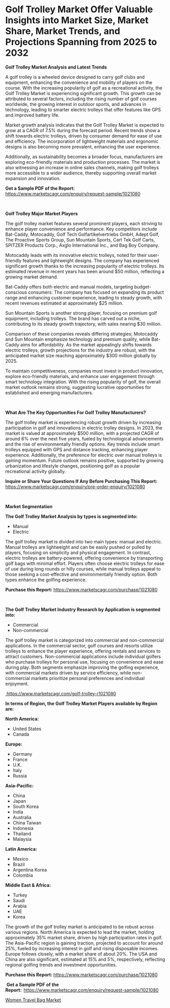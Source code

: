 <p><h1>Golf Trolley Market Offer Valuable Insights into Market Size, Market Share, Market Trends, and Projections Spanning from 2025 to 2032</h1></p><p><strong>Golf Trolley Market Analysis and Latest Trends</strong></p>
<p><p>A golf trolley is a wheeled device designed to carry golf clubs and equipment, enhancing the convenience and mobility of players on the course. With the increasing popularity of golf as a recreational activity, the Golf Trolley Market is experiencing significant growth. This growth can be attributed to several factors, including the rising number of golf courses worldwide, the growing interest in outdoor sports, and advances in technology, leading to smarter electric trolleys that offer features like GPS and improved battery life.</p><p>Market growth analysis indicates that the Golf Trolley Market is expected to grow at a CAGR of 7.5% during the forecast period. Recent trends show a shift towards electric trolleys, driven by consumer demand for ease of use and efficiency. The incorporation of lightweight materials and ergonomic designs is also becoming more prevalent, enhancing the user experience.</p><p>Additionally, as sustainability becomes a broader focus, manufacturers are exploring eco-friendly materials and production processes. The market is also witnessing an increase in online sales channels, making golf trolleys more accessible to a wider audience, thereby supporting overall market expansion and innovation.</p></p>
<p><strong>Get a Sample PDF of the Report:&nbsp;</strong> <a href="https://www.marketscagr.com/enquiry/request-sample/1021080?utm_campaign=3454&utm_medium=2&utm_source=Github&utm_content=ia&utm_term=04042025&utm_id=golf-trolley">https://www.marketscagr.com/enquiry/request-sample/1021080</a></p>
<p>&nbsp;</p>
<p><strong>Golf Trolley Major Market Players</strong></p>
<p><p>The golf trolley market features several prominent players, each striving to enhance player convenience and performance. Key competitors include Bat-Caddy, Motocaddy, Golf Tech Golfartikelvertriebs GmbH, Adept Golf, The Proactive Sports Group, Sun Mountain Sports, Cart Tek Golf Carts, SPITZER Products Corp., Axglo International Inc., and Bag Boy Company. </p><p>Motocaddy leads with its innovative electric trolleys, noted for their user-friendly features and lightweight designs. The company has experienced significant growth thanks to the increasing popularity of electric trolleys. Its estimated revenue in recent years has been around $50 million, reflecting a growing market demand.</p><p>Bat-Caddy offers both electric and manual models, targeting budget-conscious consumers. The company has focused on expanding its product range and enhancing customer experience, leading to steady growth, with recent revenues estimated at approximately $25 million.</p><p>Sun Mountain Sports is another strong player, focusing on premium golf equipment, including trolleys. The brand has carved out a niche, contributing to its steady growth trajectory, with sales nearing $30 million.</p><p>Comparison of these companies reveals differing strategies; Motocaddy and Sun Mountain emphasize technology and premium quality, while Bat-Caddy aims for affordability. As the market appealingly shifts towards electric trolleys, growth projections for the industry are robust, with the anticipated market size reaching approximately $300 million globally by 2025. </p><p>To maintain competitiveness, companies must invest in product innovation, explore eco-friendly materials, and enhance user engagement through smart technology integration. With the rising popularity of golf, the overall market outlook remains strong, suggesting lucrative opportunities for established and emerging manufacturers.</p></p>
<p>&nbsp;</p>
<p><strong>What Are The Key Opportunities For Golf Trolley Manufacturers?</strong></p>
<p><p>The golf trolley market is experiencing robust growth driven by increasing participation in golf and innovations in electric trolley designs. In 2023, the market is valued at approximately $500 million, with a projected CAGR of around 6% over the next five years, fueled by technological advancements and the rise of environmentally friendly options. Key trends include smart trolleys equipped with GPS and distance tracking, enhancing player experience. Additionally, the preference for electric over manual trolleys is gaining momentum. Future outlook remains positive, supported by growing urbanization and lifestyle changes, positioning golf as a popular recreational activity globally.</p></p>
<p><strong>Inquire or Share Your Questions If Any Before Purchasing This Report:</strong> <a href="https://www.marketscagr.com/enquiry/pre-order-enquiry/1021080?utm_campaign=3454&utm_medium=2&utm_source=Github&utm_content=ia&utm_term=04042025&utm_id=golf-trolley">https://www.marketscagr.com/enquiry/pre-order-enquiry/1021080</a></p>
<p>&nbsp;</p>
<p><strong>Market Segmentation</strong></p>
<p><strong>The Golf Trolley Market Analysis by types is segmented into:</strong></p>
<p><ul><li>Manual</li><li>Electric</li></ul></p>
<p><p>The golf trolley market is divided into two main types: manual and electric. Manual trolleys are lightweight and can be easily pushed or pulled by players, focusing on simplicity and physical engagement. In contrast, electric trolleys are battery-powered, offering convenience by transporting golf bags with minimal effort. Players often choose electric trolleys for ease of use during long rounds or hilly courses, while manual trolleys appeal to those seeking a cost-effective and environmentally friendly option. Both types enhance the golfing experience.</p></p>
<p><strong>Purchase this Report:&nbsp;</strong><a href="https://www.marketscagr.com/purchase/1021080?utm_campaign=3454&utm_medium=2&utm_source=Github&utm_content=ia&utm_term=04042025&utm_id=golf-trolley">https://www.marketscagr.com/purchase/1021080</a></p>
<p>&nbsp;</p>
<p><strong>The Golf Trolley Market Industry Research by Application is segmented into:</strong></p>
<p><ul><li>Commercial</li><li>Non-commercial</li></ul></p>
<p><p>The golf trolley market is categorized into commercial and non-commercial applications. In the commercial sector, golf courses and resorts utilize trolleys to enhance the player experience, offering rentals and services to attract customers. Non-commercial applications include individual golfers who purchase trolleys for personal use, focusing on convenience and ease during play. Both segments emphasize improving the golfing experience, with commercial markets driven by service efficiency, while non-commercial markets prioritize personal preferences and individual enjoyment.</p></p>
<p><a href="https://www.marketscagr.com/golf-trolley-r1021080?utm_campaign=3454&utm_medium=2&utm_source=Github&utm_content=ia&utm_term=04042025&utm_id=golf-trolley">&nbsp;https://www.marketscagr.com/golf-trolley-r1021080</a></p>
<p><strong>In terms of Region, the Golf Trolley Market Players available by Region are:</strong></p>
<p>
    <p> <strong> North America: </strong>
        <ul>
            <li>United States</li>
            <li>Canada</li>
        </ul>
        </p> 
    <p> <strong> Europe: </strong>
        <ul>
            <li>Germany</li>
            <li>France</li>
            <li>U.K.</li>
            <li>Italy</li>
            <li>Russia</li>
        </ul>
        </p> 
    <p> <strong> Asia-Pacific: </strong>
        <ul>
            <li>China</li>
            <li>Japan</li>
            <li>South Korea</li>
            <li>India</li>
            <li>Australia</li>
            <li>China Taiwan</li>
            <li>Indonesia</li>
            <li>Thailand</li>
            <li>Malaysia</li>
        </ul>
        </p> 
    <p> <strong> Latin America: </strong>
        <ul>
            <li>Mexico</li>
            <li>Brazil</li>
            <li>Argentina Korea</li>
            <li>Colombia</li>
        </ul>
        </p> 
    <p> <strong> Middle East & Africa: </strong>
        <ul>
            <li>Turkey</li>
            <li>Saudi</li>
            <li>Arabia</li>
            <li>UAE</li>
            <li>Korea</li>
        </ul>
    </p>
    </p>
<p><p>The growth of the golf trolley market is anticipated to be robust across various regions. North America is expected to lead the market, holding approximately 35% market share, driven by high participation rates in golf. The Asia-Pacific region is gaining traction, projected to account for around 25%, fueled by increasing interest in golf and rising disposable incomes. Europe follows closely, with a market share of about 20%. The USA and China are also significant, estimated at 15% and 5%, respectively, reflecting regional golfing trends and investment opportunities.</p></p>
<p><strong>Purchase this Report: </strong><a href="https://www.marketscagr.com/purchase/1021080?utm_campaign=3454&utm_medium=2&utm_source=Github&utm_content=ia&utm_term=04042025&utm_id=golf-trolley">https://www.marketscagr.com/purchase/1021080</a></p>
<p>&nbsp;<strong>Get a Sample PDF of the Report:&nbsp;&nbsp;</strong><a href="https://www.marketscagr.com/enquiry/request-sample/1021080?utm_campaign=3454&utm_medium=2&utm_source=Github&utm_content=ia&utm_term=04042025&utm_id=golf-trolley">https://www.marketscagr.com/enquiry/request-sample/1021080</a></p>
<p><strong></strong></p>
<p><p><a href="https://github.com/rosalinebhakta48/Market-Research-Report-List-1/blob/main/women-travel-bag-market.md?utm_campaign=3454&utm_medium=2&utm_source=Github&utm_content=ia&utm_term=04042025&utm_id=golf-trolley">Women Travel Bag Market</a></p></p>